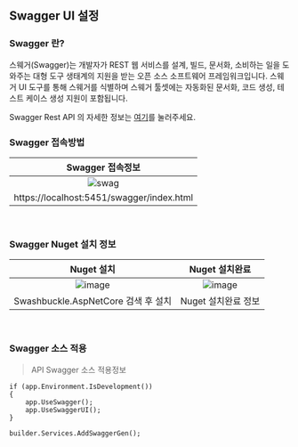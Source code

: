 ## Swagger UI 설정

### Swagger 란?

스웨거(Swagger)는 개발자가 REST 웹 서비스를 설계, 빌드, 문서화, 소비하는 일을 도와주는 대형 도구 생태계의 지원을 받는 오픈 소스 소프트웨어 프레임워크입니다.
스웨거 UI 도구를 통해 스웨거를 식별하며 스웨거 툴셋에는 자동화된 문서화, 코드 생성, 테스트 케이스 생성 지원이 포함됩니다.

Swagger Rest API 의 자세한 정보는 [여기](https://swagger.io/solutions/api-documentation/)를 눌러주세요.
<br />

### Swagger 접속방법

| Swagger 접속정보 |
|:--------:|
| ![swag](https://user-images.githubusercontent.com/76234292/148257279-349c9d02-2c89-42f4-affc-8d67d2d0154d.png) |  
| https://localhost:5451/swagger/index.html |

<br />

### Swagger Nuget 설치 정보

| Nuget 설치 | Nuget 설치완료 |
|:--------:|:------:|
| ![image](https://user-images.githubusercontent.com/76234292/148259101-c6c1d192-c66e-4488-b039-e76c42d78c82.png) | ![image](https://user-images.githubusercontent.com/76234292/148258380-d418a5ab-27e3-4dcb-adc5-f2bffbe61ed4.png) | 
| Swashbuckle.AspNetCore 검색 후 설치 | Nuget 설치완료 정보 |

<br />

### Swagger 소스 적용

> API Swagger 소스 적용정보

```
if (app.Environment.IsDevelopment())
{
    app.UseSwagger();
    app.UseSwaggerUI();
}
```

```
builder.Services.AddSwaggerGen();
```

<br />

